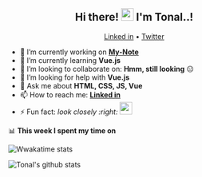 <h2 align="center">Hi there! <img src="https://media.giphy.com/media/hvRJCLFzcasrR4ia7z/giphy.gif" width="25px"> I'm Tonal..!</h2>
  <p align="center">
  <a href="https://www.linkedin.com/in/tonal-mathew-18a421170/">Linked in</a> •
  <a href="https://twitter.com/mathewtonal">Twitter</a>
  </p>


- 🔭 I’m currently working on **[My-Note](https://github.com/tonalmathew/my-notes)**
- 🌱 I’m currently learning **Vue.js**
- 👯 I’m looking to collaborate on: **Hmm, still looking** :neutral_face:
- :thinking: I’m looking for help with **Vue.js**
- 💬 Ask me about **HTML, CSS, JS, Vue**
- 📫 How to reach me: **[Linked in](https://www.linkedin.com/in/tonal-mathew-18a421170/)**
- ⚡ Fun fact: _look closely :right:_ <img src="https://github.com/tonalmathew/tonalmathew/blob/master/src/images/oie_zAd2jZRtSWla.gif" width="25px">


📊 **This week I spent my time on**

![Wwakatime stats](https://github-readme-stats-taupe-two.vercel.app/api/wakatime?username=tonalmathew&hide_title=true&hide_border=true&langs_count=3)



  <img align="center" alt="Tonal's github stats" src="https://github-readme-stats.tonalmathew.vercel.app/api?username=tonalmathew&show_icons=true&hide_border=true"/>




